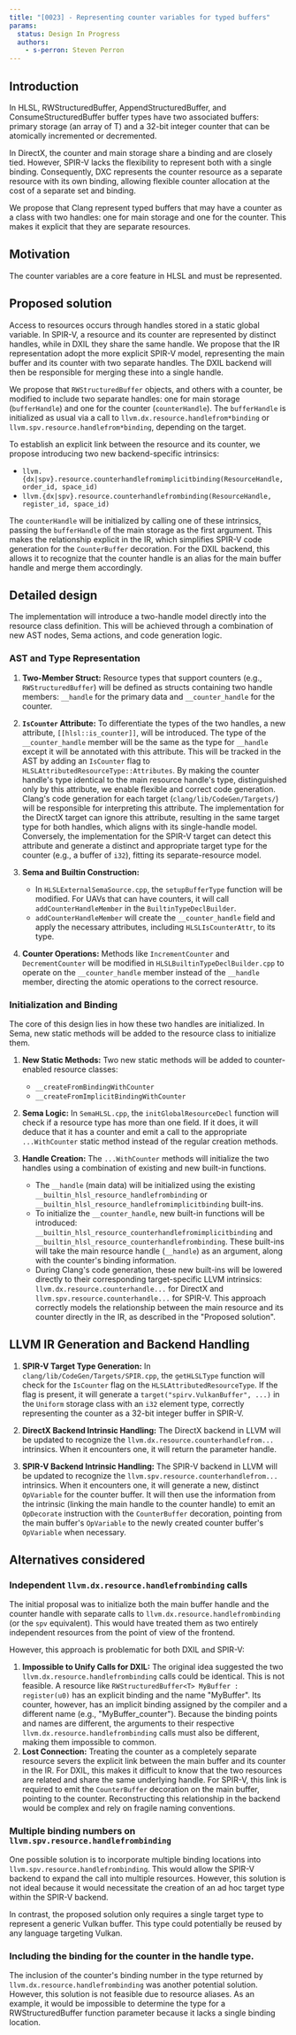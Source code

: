 ```yaml
---
title: "[0023] - Representing counter variables for typed buffers"
params:
  status: Design In Progress
  authors:
    - s-perron: Steven Perron
---
```


## Introduction

In HLSL, RWStructuredBuffer, AppendStructuredBuffer, and ConsumeStructuredBuffer
buffer types have two associated buffers: primary storage (an array of T) and a
32-bit integer counter that can be atomically incremented or decremented.

In DirectX, the counter and main storage share a binding and are closely tied.
However, SPIR-V lacks the flexibility to represent both with a single binding.
Consequently, DXC represents the counter resource as a separate resource with
its own binding, allowing flexible counter allocation at the cost of a separate
set and binding.

We propose that Clang represent typed buffers that may have a counter as a class
with two handles: one for main storage and one for the counter. This makes it
explicit that they are separate resources.

## Motivation

The counter variables are a core feature in HLSL and must be represented.

## Proposed solution

Access to resources occurs through handles stored in a static global variable.
In SPIR-V, a resource and its counter are represented by distinct handles, while
in DXIL they share the same handle. We propose that the IR representation adopt
the more explicit SPIR-V model, representing the main buffer and its counter
with two separate handles. The DXIL backend will then be responsible for merging
these into a single handle.

We propose that `RWStructuredBuffer` objects, and others with a counter, be
modified to include two separate handles: one for main storage (`bufferHandle`)
and one for the counter (`counterHandle`). The `bufferHandle` is initialized as
usual via a call to `llvm.dx.resource.handlefrom*binding` or
`llvm.spv.resource.handlefrom*binding`, depending on the target.

To establish an explicit link between the resource and its counter, we propose
introducing two new backend-specific intrinsics:

*   `llvm.{dx|spv}.resource.counterhandlefromimplicitbinding(ResourceHandle,
    order_id, space_id)`
*   `llvm.{dx|spv}.resource.counterhandlefrombinding(ResourceHandle,
    register_id, space_id)`

The `counterHandle` will be initialized by calling one of these intrinsics,
passing the `bufferHandle` of the main storage as the first argument. This makes
the relationship explicit in the IR, which simplifies SPIR-V code generation for
the `CounterBuffer` decoration. For the DXIL backend, this allows it to
recognize that the counter handle is an alias for the main buffer handle and
merge them accordingly.

## Detailed design

The implementation will introduce a two-handle model directly into the resource
class definition. This will be achieved through a combination of new AST nodes,
Sema actions, and code generation logic.

### AST and Type Representation

1.  **Two-Member Struct:** Resource types that support counters (e.g.,
    `RWStructuredBuffer`) will be defined as structs containing two handle
    members: `__handle` for the primary data and `__counter_handle` for the
    counter.

2.  **`IsCounter` Attribute:** To differentiate the types of the two handles, a
    new attribute, `[[hlsl::is_counter]]`, will be introduced. The type of the
    `__counter_handle` member will be the same as the type for `__handle` except
    it will be annotated with this attribute. This will be tracked in the AST by
    adding an `IsCounter` flag to `HLSLAttributedResourceType::Attributes`. By
    making the counter handle's type identical to the main resource handle's
    type, distinguished only by this attribute, we enable flexible and correct
    code generation. Clang's code generation for each target
    (`clang/lib/CodeGen/Targets/`) will be responsible for interpreting this
    attribute. The implementation for the DirectX target can ignore this
    attribute, resulting in the same target type for both handles, which aligns
    with its single-handle model. Conversely, the implementation for the SPIR-V
    target can detect this attribute and generate a distinct and appropriate
    target type for the counter (e.g., a buffer of `i32`), fitting its
    separate-resource model.

3.  **Sema and Builtin Construction:**
    *   In `HLSLExternalSemaSource.cpp`, the `setupBufferType` function will be
        modified. For UAVs that can have counters, it will call
        `addCounterHandleMember` in the `BuiltinTypeDeclBuilder`.
    *   `addCounterHandleMember` will create the `__counter_handle` field and
        apply the necessary attributes, including `HLSLIsCounterAttr`, to its
        type.

4.  **Counter Operations:** Methods like `IncrementCounter` and
    `DecrementCounter` will be modified in `HLSLBuiltinTypeDeclBuilder.cpp` to
    operate on the `__counter_handle` member instead of the `__handle` member,
    directing the atomic operations to the correct resource.

### Initialization and Binding

The core of this design lies in how these two handles are initialized. In Sema,
new static methods will be added to the resource class to initialize them.

1.  **New Static Methods:** Two new static methods will be added to
    counter-enabled resource classes:
    *   `__createFromBindingWithCounter`
    *   `__createFromImplicitBindingWithCounter`

2.  **Sema Logic:** In `SemaHLSL.cpp`, the `initGlobalResourceDecl` function will
    check if a resource type has more than one field. If it does, it will deduce
    that it has a counter and emit a call to the appropriate `...WithCounter`
    static method instead of the regular creation methods.

3.  **Handle Creation:** The `...WithCounter` methods will initialize the two
    handles using a combination of existing and new built-in functions.
    *   The `__handle` (main data) will be initialized using the existing
        `__builtin_hlsl_resource_handlefrombinding` or
        `__builtin_hlsl_resource_handlefromimplicitbinding` built-ins.
    *   To initialize the `__counter_handle`, new built-in functions will be
        introduced: `__builtin_hlsl_resource_counterhandlefromimplicitbinding`
        and `__builtin_hlsl_resource_counterhandlefrombinding`. These
        built-ins will take the main resource handle (`__handle`) as an
        argument, along with the counter's binding information.
    *   During Clang's code generation, these new built-ins will be lowered
        directly to their corresponding target-specific LLVM intrinsics:
        `llvm.dx.resource.counterhandle...` for DirectX and
        `llvm.spv.resource.counterhandle...` for SPIR-V. This approach
        correctly models the relationship between the main resource and its
        counter directly in the IR, as described in the "Proposed solution".

## LLVM IR Generation and Backend Handling

1.  **SPIR-V Target Type Generation:** In
    `clang/lib/CodeGen/Targets/SPIR.cpp`, the `getHLSLType` function will check
    for the `IsCounter` flag on the `HLSLAttributedResourceType`. If the flag is
    present, it will generate a `target("spirv.VulkanBuffer", ...)` in the
    `Uniform` storage class with an `i32` element type, correctly representing
    the counter as a 32-bit integer buffer in SPIR-V.

2.  **DirectX Backend Intrinsic Handling:** The DirectX backend in LLVM will be
    updated to recognize the `llvm.dx.resource.counterhandlefrom...`
    intrinsics. When it encounters one, it will return the parameter handle.

3.  **SPIR-V Backend Intrinsic Handling:** The SPIR-V backend in LLVM will be
    updated to recognize the `llvm.spv.resource.counterhandlefrom...`
    intrinsics. When it encounters one, it will generate a new, distinct
    `OpVariable` for the counter buffer. It will then use the information from
    the intrinsic (linking the main handle to the counter handle) to emit an
    `OpDecorate` instruction with the `CounterBuffer` decoration, pointing from
    the main buffer's `OpVariable` to the newly created counter buffer's
    `OpVariable` when necessary.

## Alternatives considered

### Independent `llvm.dx.resource.handlefrombinding` calls

The initial proposal was to initialize both the main buffer handle and the
counter handle with separate calls to `llvm.dx.resource.handlefrombinding` (or
the `spv` equivalent). This would have treated them as two entirely independent
resources from the point of view of the frontend.

However, this approach is problematic for both DXIL and SPIR-V:
1.  **Impossible to Unify Calls for DXIL:** The original idea suggested the two
    `llvm.dx.resource.handlefrombinding` calls could be identical. This is not
    feasible. A resource like `RWStructuredBuffer<T> MyBuffer : register(u0)`
    has an explicit binding and the name "MyBuffer". Its counter, however, has
    an implicit binding assigned by the compiler and a different name (e.g.,
    "MyBuffer_counter"). Because the binding points and names are different, the
    arguments to their respective `llvm.dx.resource.handlefrombinding` calls
    must also be different, making them impossible to common.
2.  **Lost Connection:** Treating the counter as a completely separate resource
    severs the explicit link between the main buffer and its counter in the IR.
    For DXIL, this makes it difficult to know that the two resources are related
    and share the same underlying handle. For SPIR-V, this link is required to
    emit the `CounterBuffer` decoration on the main buffer, pointing to the
    counter. Reconstructing this relationship in the backend would be complex
    and rely on fragile naming conventions.

### Multiple binding numbers on `llvm.spv.resource.handlefrombinding`

One possible solution is to incorporate multiple binding locations into
`llvm.spv.resource.handlefrombinding`. This would allow the SPIR-V backend to
expand the call into multiple resources. However, this solution is not ideal
because it would necessitate the creation of an ad hoc target type within the
SPIR-V backend.

In contrast, the proposed solution only requires a single target type to
represent a generic Vulkan buffer. This type could potentially be reused by any
language targeting Vulkan.

### Including the binding for the counter in the handle type.

The inclusion of the counter's binding number in the type returned by
`llvm.dx.resource.handlefrombinding` was another potential solution. However, this
solution is not feasible due to resource aliases. As an example, it would be
impossible to determine the type for a RWStructuredBuffer function parameter
because it lacks a single binding location.
